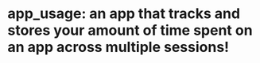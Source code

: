 # app_usage: an app that tracks and stores your amount of time spent on an app across multiple sessions!
